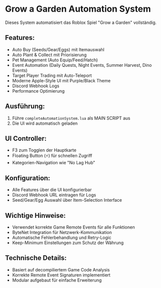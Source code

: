 # Grow a Garden Automation System

Dieses System automatisiert das Roblox Spiel "Grow a Garden" vollständig.

## Features:
- Auto Buy (Seeds/Gear/Eggs) mit Itemauswahl
- Auto Plant & Collect mit Priorisierung
- Pet Management (Auto Equip/Feed/Hatch)
- Event Automation (Daily Quests, Night Events, Summer Harvest, Dino Events)
- Target Player Trading mit Auto-Teleport
- Moderne Apple-Style UI mit Purple/Black Theme
- Discord Webhook Logs
- Performance Optimierung

## Ausführung:
1. Führe `completeAutomationSystem.lua` als MAIN SCRIPT aus
2. Die UI wird automatisch geladen

## UI Controller:
- F3 zum Togglen der Hauptkarte
- Floating Button (⚡) für schnellen Zugriff
- Kategorien-Navigation wie "No Lag Hub"

## Konfiguration:
- Alle Features über die UI konfigurierbar
- Discord Webhook URL eintragen für Logs
- Seed/Gear/Egg Auswahl über Item-Selection Interface

## Wichtige Hinweise:
- Verwendet korrekte Game Remote Events für alle Funktionen
- ByteNet Integration für Netzwerk-Kommunikation
- Automatische Fehlerbehandlung und Retry-Logic
- Keep-Minimum Einstellungen zum Schutz der Währung

## Technische Details:
- Basiert auf decompiliertem Game Code Analysis
- Korrekte Remote Event Signaturen implementiert
- Modular aufgebaut für einfache Erweiterung